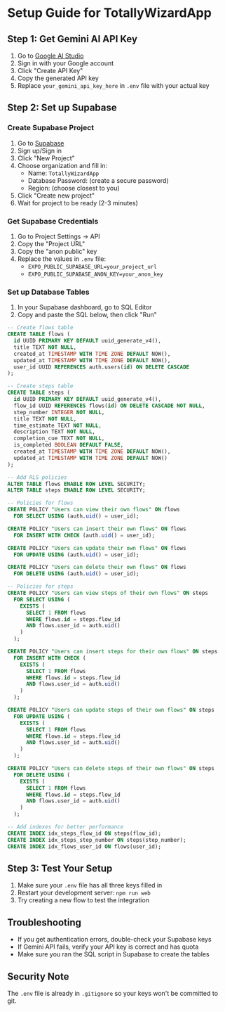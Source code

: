 # Setup Guide for TotallyWizardApp

## Step 1: Get Gemini AI API Key

1. Go to [Google AI Studio](https://makersuite.google.com/app/apikey)
2. Sign in with your Google account
3. Click "Create API Key"
4. Copy the generated API key
5. Replace `your_gemini_api_key_here` in `.env` file with your actual key

## Step 2: Set up Supabase

### Create Supabase Project
1. Go to [Supabase](https://supabase.com/dashboard)
2. Sign up/Sign in
3. Click "New Project"
4. Choose organization and fill in:
   - Name: `TotallyWizardApp`
   - Database Password: (create a secure password)
   - Region: (choose closest to you)
5. Click "Create new project"
6. Wait for project to be ready (2-3 minutes)

### Get Supabase Credentials
1. Go to Project Settings → API
2. Copy the "Project URL"
3. Copy the "anon public" key
4. Replace the values in `.env` file:
   - `EXPO_PUBLIC_SUPABASE_URL=your_project_url`
   - `EXPO_PUBLIC_SUPABASE_ANON_KEY=your_anon_key`

### Set up Database Tables
1. In your Supabase dashboard, go to SQL Editor
2. Copy and paste the SQL below, then click "Run"

```sql
-- Create flows table
CREATE TABLE flows (
  id UUID PRIMARY KEY DEFAULT uuid_generate_v4(),
  title TEXT NOT NULL,
  created_at TIMESTAMP WITH TIME ZONE DEFAULT NOW(),
  updated_at TIMESTAMP WITH TIME ZONE DEFAULT NOW(),
  user_id UUID REFERENCES auth.users(id) ON DELETE CASCADE
);

-- Create steps table
CREATE TABLE steps (
  id UUID PRIMARY KEY DEFAULT uuid_generate_v4(),
  flow_id UUID REFERENCES flows(id) ON DELETE CASCADE NOT NULL,
  step_number INTEGER NOT NULL,
  title TEXT NOT NULL,
  time_estimate TEXT NOT NULL,
  description TEXT NOT NULL,
  completion_cue TEXT NOT NULL,
  is_completed BOOLEAN DEFAULT FALSE,
  created_at TIMESTAMP WITH TIME ZONE DEFAULT NOW(),
  updated_at TIMESTAMP WITH TIME ZONE DEFAULT NOW()
);

-- Add RLS policies
ALTER TABLE flows ENABLE ROW LEVEL SECURITY;
ALTER TABLE steps ENABLE ROW LEVEL SECURITY;

-- Policies for flows
CREATE POLICY "Users can view their own flows" ON flows
  FOR SELECT USING (auth.uid() = user_id);

CREATE POLICY "Users can insert their own flows" ON flows
  FOR INSERT WITH CHECK (auth.uid() = user_id);

CREATE POLICY "Users can update their own flows" ON flows
  FOR UPDATE USING (auth.uid() = user_id);

CREATE POLICY "Users can delete their own flows" ON flows
  FOR DELETE USING (auth.uid() = user_id);

-- Policies for steps
CREATE POLICY "Users can view steps of their own flows" ON steps
  FOR SELECT USING (
    EXISTS (
      SELECT 1 FROM flows
      WHERE flows.id = steps.flow_id
      AND flows.user_id = auth.uid()
    )
  );

CREATE POLICY "Users can insert steps for their own flows" ON steps
  FOR INSERT WITH CHECK (
    EXISTS (
      SELECT 1 FROM flows
      WHERE flows.id = steps.flow_id
      AND flows.user_id = auth.uid()
    )
  );

CREATE POLICY "Users can update steps of their own flows" ON steps
  FOR UPDATE USING (
    EXISTS (
      SELECT 1 FROM flows
      WHERE flows.id = steps.flow_id
      AND flows.user_id = auth.uid()
    )
  );

CREATE POLICY "Users can delete steps of their own flows" ON steps
  FOR DELETE USING (
    EXISTS (
      SELECT 1 FROM flows
      WHERE flows.id = steps.flow_id
      AND flows.user_id = auth.uid()
    )
  );

-- Add indexes for better performance
CREATE INDEX idx_steps_flow_id ON steps(flow_id);
CREATE INDEX idx_steps_step_number ON steps(step_number);
CREATE INDEX idx_flows_user_id ON flows(user_id);
```

## Step 3: Test Your Setup

1. Make sure your `.env` file has all three keys filled in
2. Restart your development server: `npm run web`
3. Try creating a new flow to test the integration

## Troubleshooting

- If you get authentication errors, double-check your Supabase keys
- If Gemini API fails, verify your API key is correct and has quota
- Make sure you ran the SQL script in Supabase to create the tables

## Security Note

The `.env` file is already in `.gitignore` so your keys won't be committed to git.